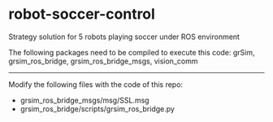 # robot-soccer-control
Strategy solution for 5 robots playing soccer under ROS environment

The following packages need to be compiled to execute this code: grSim, grsim_ros_bridge, grsim_ros_bridge_msgs, vision_comm

---

Modify the following files with the code of this repo:
- grsim_ros_bridge_msgs/msg/SSL.msg
- grsim_ros_bridge/scripts/grsim_ros_bridge.py
